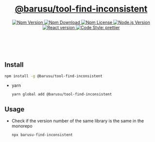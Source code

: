 <header>
  <h1 align="center">
    <a href="https://github.com/guanghechen/barusu/tree/main/packages/tool-find-inconsistentl#readme">@barusu/tool-find-inconsistent</a>
  </h1>
  <div align="center">
    <a href="https://www.npmjs.com/package/@barusu/tool-find-inconsistent">
      <img
        alt="Npm Version"
        src="https://img.shields.io/npm/v/@barusu/tool-find-inconsistent.svg"
      />
    </a>
    <a href="https://www.npmjs.com/package/@barusu/tool-find-inconsistent">
      <img
        alt="Npm Download"
        src="https://img.shields.io/npm/dm/@barusu/tool-find-inconsistent.svg"
      />
    </a>
    <a href="https://www.npmjs.com/package/@barusu/tool-find-inconsistent">
      <img
        alt="Npm License"
        src="https://img.shields.io/npm/l/@barusu/tool-find-inconsistent.svg"
      />
    </a>
    <a href="https://github.com/nodejs/node">
      <img
        alt="Node.js Version"
        src="https://img.shields.io/node/v/@barusu/tool-find-inconsistent"
      />
    </a>
    <a href="https://github.com/tj/commander.js/">
      <img
        alt="React version"
        src="https://img.shields.io/npm/dependency-version/@barusu/tool-find-inconsistent/commander"
      />
    </a>
    <a href="https://github.com/prettier/prettier">
      <img
        alt="Code Style: prettier"
        src="https://img.shields.io/badge/code_style-prettier-ff69b4.svg?style=flat-square"
      />
    </a>
  </div>
</header>
<br/>


## Install

  ```bash
  npm install -g @barusu/tool-find-inconsistent
  ```

* yarn

  ```bash
  yarn global add @barusu/tool-find-inconsistent
  ```

## Usage

* Check if the version number of the same library is the same in the monorepo
  ```shell
  npx barusu-find-inconsistent
  ```
